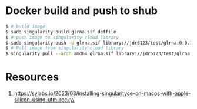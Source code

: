 # Docker build and push to shub
```bash
$ # build image
$ sudo singularity build glrna.sif deffile
$ # push image to singularity cloud library
$ sudo singularity push -U glrna.sif library://jdr6123/test/glrna:0.0.1
$ # Pull image from singularity cloud library
$ singularity pull --arch amd64 glrna.sif library://jdr6123/test/glrna:0.0.1
```

# Resources
1. https://sylabs.io/2023/03/installing-singularityce-on-macos-with-apple-silicon-using-utm-rocky/

